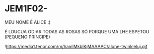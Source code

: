 # JEM1F02-

MEU NOME É ALICE :)

É LOUCUA ODIAR TODAS AS ROSAS 
SÓ PORQUE UMA LHE ESPETOU
            (PEQUENO PRÍNCIPE)

!https://media1.tenor.com/m/hamlMkblKjMAAAAC/alone-twinkleluj.gif
